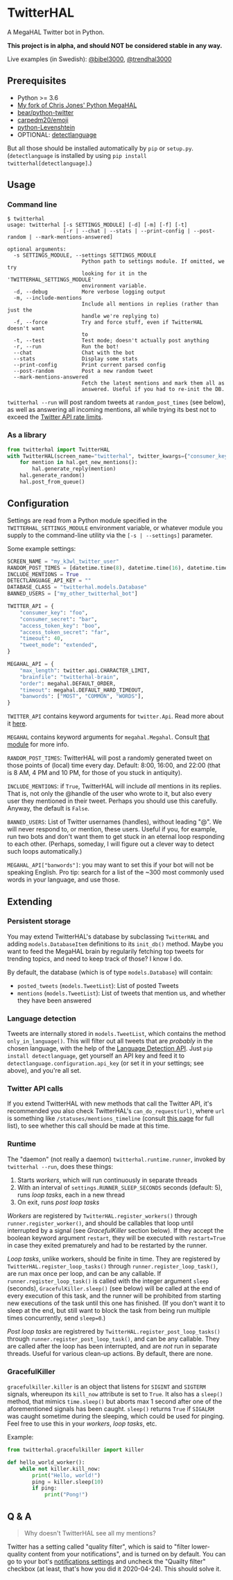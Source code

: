 # TwitterHAL

A MegaHAL Twitter bot in Python.

**This project is in alpha, and should NOT be considered stable in any way.**

Live examples (in Swedish): [@bibel3000](https://twitter.com/bibel3000), [@trendhal3000](https://twitter.com/trendhal3000)

## Prerequisites

* Python >= 3.6
* [My fork of Chris Jones' Python MegaHAL](https://github.com/Eboreg/megahal)
* [bear/python-twitter](https://github.com/bear/python-twitter)
* [carpedm20/emoji](https://github.com/carpedm20/emoji/)
* [python-Levenshtein](https://github.com/ztane/python-Levenshtein)
* OPTIONAL: [detectlanguage](https://github.com/detectlanguage/detectlanguage-python)

But all those should be installed automatically by `pip` or `setup.py`. (`detectlanguage` is installed by using `pip install twitterhal[detectlanguage]`.)

## Usage

### Command line

```
$ twitterhal
usage: twitterhal [-s SETTINGS_MODULE] [-d] [-m] [-f] [-t]
                  [-r | --chat | --stats | --print-config | --post-random | --mark-mentions-answered]

optional arguments:
  -s SETTINGS_MODULE, --settings SETTINGS_MODULE
                        Python path to settings module. If omitted, we try
                        looking for it in the 'TWITTERHAL_SETTINGS_MODULE'
                        environment variable.
  -d, --debug           More verbose logging output
  -m, --include-mentions
                        Include all mentions in replies (rather than just the
                        handle we're replying to)
  -f, --force           Try and force stuff, even if TwitterHAL doesn't want
                        to
  -t, --test            Test mode; doesn't actually post anything
  -r, --run             Run the bot!
  --chat                Chat with the bot
  --stats               Display some stats
  --print-config        Print current parsed config
  --post-random         Post a new random tweet
  --mark-mentions-answered
                        Fetch the latest mentions and mark them all as
                        answered. Useful if you had to re-init the DB.
```

`twitterhal --run` will post random tweets at `random_post_times` (see below), as well as answering all incoming mentions, all while trying its best not to exceed the [Twitter API rate limits](https://developer.twitter.com/en/docs/basics/rate-limits).

### As a library

```python
from twitterhal import TwitterHAL
with TwitterHAL(screen_name="twitterhal", twitter_kwargs={"consumer_key": "foo", "consumer_secret": "bar"}) as hal:
    for mention in hal.get_new_mentions():
        hal.generate_reply(mention)
    hal.generate_random()
    hal.post_from_queue()
```

## Configuration

Settings are read from a Python module specified in the `TWITTERHAL_SETTINGS_MODULE` environment variable, or whatever module you supply to the command-line utility via the `[-s | --settings]` parameter.

Some example settings:

```python
SCREEN_NAME = "my_k3wl_twitter_user"
RANDOM_POST_TIMES = [datetime.time(8), datetime.time(16), datetime.time(22)]
INCLUDE_MENTIONS = True
DETECTLANGUAGE_API_KEY = ""
DATABASE_CLASS = "twitterhal.models.Database"
BANNED_USERS = ["my_other_twitterhal_bot"]

TWITTER_API = {
    "consumer_key": "foo",
    "consumer_secret": "bar",
    "access_token_key": "boo",
    "access_token_secret": "far",
    "timeout": 40,
    "tweet_mode": "extended",
}

MEGAHAL_API = {
    "max_length": twitter.api.CHARACTER_LIMIT,
    "brainfile": "twitterhal-brain",
    "order": megahal.DEFAULT_ORDER,
    "timeout": megahal.DEFAULT_HARD_TIMEOUT,
    "banwords": ["MOST", "COMMON", "WORDS"],
}
```

`TWITTER_API` contains keyword arguments for `twitter.Api`. Read more about it [here](https://python-twitter.readthedocs.io/en/latest/twitter.html).

`MEGAHAL` contains keyword arguments for `megahal.Megahal`. Consult [that module](https://pypi.org/project/megahal/) for more info.

`RANDOM_POST_TIMES`: TwitterHAL will post a randomly generated tweet on those points of (local) time every day. Default: 8:00, 16:00, and 22:00 (that is 8 AM, 4 PM and 10 PM, for those of you stuck in antiquity).

`INCLUDE_MENTIONS`: if `True`, TwitterHAL will include _all_ mentions in its replies. That is, not only the @handle of the user who wrote to it, but also every user they mentioned in their tweet. Perhaps you should use this carefully. Anyway, the default is `False`.

`BANNED_USERS`: List of Twitter usernames (handles), without leading "@". We will never respond to, or mention, these users. Useful if you, for example, run two bots and don't want them to get stuck in an eternal loop responding to each other. (Perhaps, someday, I will figure out a clever way to detect such loops automatically.)

`MEGAHAL_API["banwords"]`: you may want to set this if your bot will not be speaking English. Pro tip: search for a list of the ~300 most commonly used words in your language, and use those.

## Extending

### Persistent storage

You may extend TwitterHAL's database by subclassing `TwitterHAL` and adding `models.DatabaseItem` definitions to its `init_db()` method. Maybe you want to feed the MegaHAL brain by regularily fetching top tweets for trending topics, and need to keep track of those? I know I do.

By default, the database (which is of type `models.Database`) will contain:
* `posted_tweets` (`models.TweetList`): List of posted Tweets
* `mentions` (`models.TweetList`): List of tweets that mention us, and whether they have been answered

### Language detection

Tweets are internally stored in `models.TweetList`, which contains the method `only_in_language()`. This will filter out all tweets that are _probably_ in the chosen language, with the help of the [Language Detection API](https://detectlanguage.com/). Just `pip install detectlanguage`, get yourself an API key and feed it to `detectlanguage.configuration.api_key` (or set it in your settings; see above), and you're all set.

### Twitter API calls

If you extend TwitterHAL with new methods that call the Twitter API, it's recommended you also check TwitterHAL's `can_do_request(url)`, where `url` is something like `/statuses/mentions_timeline` (consult [this page](https://developer.twitter.com/en/docs/basics/rate-limits) for full list), to see whether this call should be made at this time.

### Runtime

The "daemon" (not really a daemon) `twitterhal.runtime.runner`, invoked by `twitterhal --run`, does these things:

1. Starts _workers_, which will run continuously in separate threads
2. With an interval of `settings.RUNNER_SLEEP_SECONDS` seconds (default: 5), runs _loop tasks_, each in a new thread
3. On exit, runs _post loop tasks_

_Workers_ are registered by `TwitterHAL.register_workers()` through `runner.register_worker()`, and should be callables that loop until interrupted by a signal (see _GracefulKiller_ section below). If they accept the boolean keyword argument `restart`, they will be executed with `restart=True` in case they exited prematurely and had to be restarted by the runner.

_Loop tasks_, unlike workers, should be finite in time. They are registered by `TwitterHAL.register_loop_tasks()` through `runner.register_loop_task()`, are run max once per loop, and can be any callable. If `runner.register_loop_task()` is called with the integer argument `sleep` (seconds), `GracefulKiller.sleep()` (see below) will be called at the end of every execution of this task, and the runner will be prohibited from starting new executions of the task until this one has finished. (If you don't want it to sleep at the end, but still want to block the task from being run multiple times concurrently, send `sleep=0`.)

_Post loop tasks_ are registrered by `TwitterHAL.register_post_loop_tasks()` through `runner.register_post_loop_task()`, and can be any callable. They are called after the loop has been interrupted, and are _not_ run in separate threads. Useful for various clean-up actions. By default, there are none.

### GracefulKiller

`gracefulkiller.killer` is an object that listens for `SIGINT` and `SIGTERM` signals, whereupon its `kill_now` attribute is set to `True`. It also has a `sleep()` method, that mimics `time.sleep()` but aborts max 1 second after one of the aforementioned signals has been caught. `sleep()` returns `True` if `SIGALRM` was caught sometime during the sleeping, which could be used for pinging. Feel free to use this in your _workers_, _loop tasks_, etc.

Example:

```python
from twitterhal.gracefulkiller import killer

def hello_world_worker():
    while not killer.kill_now:
        print("Hello, world!")
        ping = killer.sleep(10)
        if ping:
            print("Pong!")
```

## Q & A

> Why doesn't TwitterHAL see all my mentions?

Twitter has a setting called "quality filter", which is said to "filter lower-quality content from your notifications", and is turned on by default. You can go to your bot's [notifications settings](https://twitter.com/settings/notifications) and uncheck the "Quailty filter" checkbox (at least, that's how you did it 2020-04-24). This should solve it.
